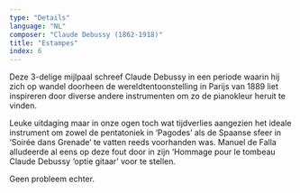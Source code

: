 ```yaml
---
type: "Details"
language: "NL"
composer: "Claude Debussy (1862-1918)"
title: "Estampes"
index: 6
---
```

Deze 3-delige mijlpaal schreef Claude Debussy in een periode waarin hij zich op wandel doorheen de wereldtentoonstelling in Parijs van 1889 liet inspireren door diverse andere instrumenten om zo de pianokleur heruit te vinden.

Leuke uitdaging maar in onze ogen toch wat tijdverlies aangezien het ideale instrument om zowel de pentatoniek in ‘Pagodes’ als de Spaanse sfeer in ‘Soirée dans Grenade’ te vatten reeds voorhanden was. Manuel de Falla alludeerde al eens op deze fout door in zijn ‘Hommage pour le tombeau Claude Debussy ‘optie gitaar’ voor te stellen.

Geen probleem echter. 